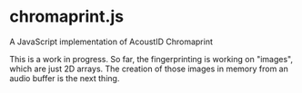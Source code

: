 # chromaprint.js

A JavaScript implementation of AcoustID Chromaprint

This is a work in progress. So far, the fingerprinting is working on "images",
which are just 2D arrays. The creation of those images in memory from an audio
buffer is the next thing.
